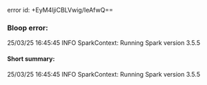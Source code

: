 error id: +EyM4ljiCBLVwig/IeAfwQ==
### Bloop error:

25/03/25 16:45:45 INFO SparkContext: Running Spark version 3.5.5
#### Short summary: 

25/03/25 16:45:45 INFO SparkContext: Running Spark version 3.5.5